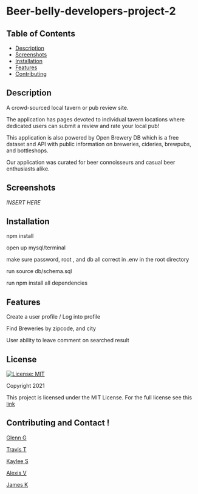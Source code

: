 # Beer-belly-developers-project-2

## Table of Contents

- [Description](#description)
- [Screenshots](#screenshots)
- [Installation](#installation)
- [Features](#features)
- [Contributing](#contributing)

## Description

A crowd-sourced local tavern or pub review site.

The application has pages devoted to individual tavern locations where dedicated users can submit a review and rate your local pub!

This application is also powered by Open Brewery DB which is a free dataset and API with public information on breweries, cideries, brewpubs, and bottleshops.

Our application was curated for beer connoisseurs and casual beer enthusiasts alike.

## Screenshots

*INSERT HERE*

## Installation

npm install

open up mysql/terminal

make sure password, root , and db all correct in .env in the root directory

run source db/schema.sql

run npm install all dependencies

## Features

Create a user profile / Log into profile

Find Breweries by zipcode, and city

User ability to leave comment on searched result

## License

[![License: MIT](https://img.shields.io/badge/License-MIT-red.svg)](https://opensource.org/licenses/MIT)

Copyright 2021

This project is licensed under the MIT License. For the full license see this [link](https://opensource.org/licenses/MIT)

## Contributing and Contact !

[Glenn G](https://github.com/ggamb)

[Travis T](https://github.com/tygrski)

[Kaylee S](https://github.com/kayldubs)

[Alexis V](https://github.com/Alexzoo0)

[James K](https://github.com/JustKidding22)

